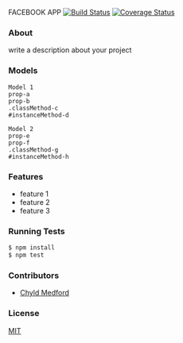 FACEBOOK APP
[![Build Status](https://travis-ci.org/DSRoden/facebook.svg?branch=master)](https://travis-ci.org/DSRoden/facebook)
[![Coverage Status](https://img.shields.io/coveralls/DSRoden/facebook.svg)](https://coveralls.io/r/DSRoden/facebook?branch=master)

### About
write a description about your project

### Models
```
Model 1
prop-a
prop-b
.classMethod-c
#instanceMethod-d
```

```
Model 2
prop-e
prop-f
.classMethod-g
#instanceMethod-h
```

### Features
- feature 1
- feature 2
- feature 3

### Running Tests
```bash
$ npm install
$ npm test
```

### Contributors
- [Chyld Medford](https://github.com/chyld)

### License
[MIT](LICENSE)

